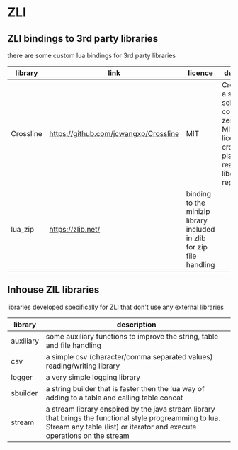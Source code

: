 # ZLI


## ZLI bindings to 3rd party libraries
there are some custom lua bindings for 3rd party libraries

| library   | link                                  | licence                                                               | description                                                                                                        |
| --------- | ------------------------------------- | --------------------------------------------------------------------- | ------------------------------------------------------------------------------------------------------------------ |
| Crossline | https://github.com/jcwangxp/Crossline | MIT                                                                   | Crossline is a small, self-contained, zero-config, MIT licensed, cross-platform, readline and libedit replacement. |
| lua_zip   | https://zlib.net/                     | binding to the minizip library included in zlib for zip file handling |

## Inhouse ZIL libraries
libraries developed specifically for ZLI that don't use any external libraries

| library   | description                                                                                                                                                                         |
| --------- | ----------------------------------------------------------------------------------------------------------------------------------------------------------------------------------- |
| auxiliary | some auxiliary functions to improve the string, table and file handling                                                                                                             |
| csv       | a simple csv (character/comma separated values) reading/writing library                                                                                                             |
| logger    | a very simple logging library                                                                                                                                                       |
| sbuilder  | a string builder that is faster then the lua way of adding to a table and calling table.concat                                                                                      |
| stream    | a stream library enspired by the java stream library that brings the functional style progreamming to lua. Stream any table (list) or iterator and execute operations on the stream |
